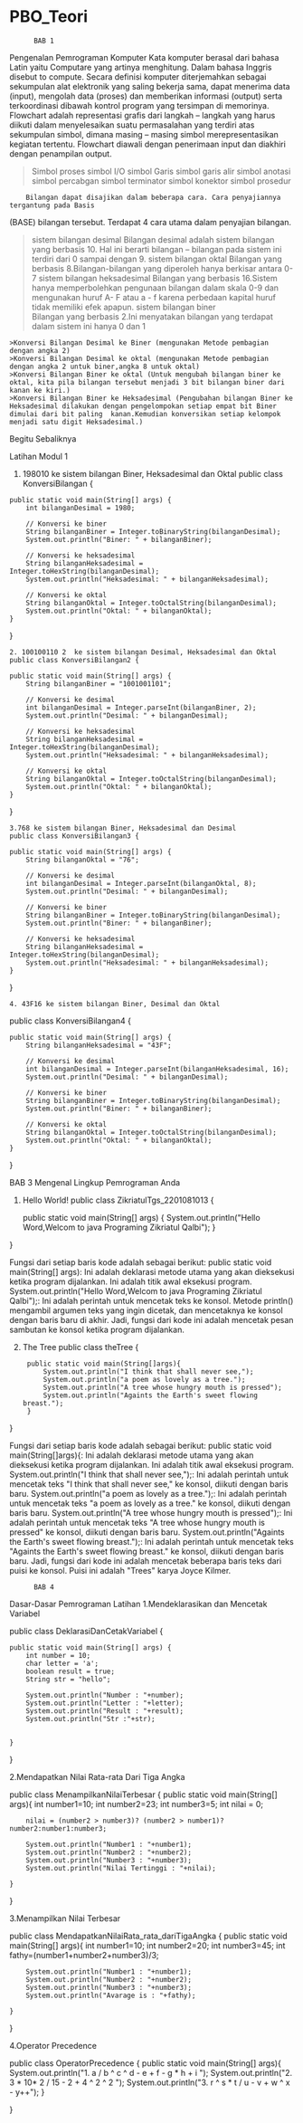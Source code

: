 # PBO_Teori
          BAB 1
Pengenalan Pemrograman Komputer
    Kata komputer berasal dari bahasa Latin yaitu Computare yang artinya menghitung.
Dalam bahasa Inggris disebut to compute. Secara definisi komputer diterjemahkan
sebagai sekumpulan alat elektronik yang saling bekerja sama, dapat menerima data
(input), mengolah data (proses) dan memberikan informasi (output) serta terkoordinasi
dibawah kontrol program yang tersimpan di memorinya.
    Flowchart adalah representasi grafis dari langkah – langkah yang harus diikuti dalam
menyelesaikan suatu permasalahan yang terdiri atas sekumpulan simbol, dimana
masing – masing simbol merepresentasikan kegiatan tertentu. Flowchart diawali dengan
penerimaan input dan diakhiri dengan penampilan output.
  >Simbol proses
  >simbol I/O
  >simbol Garis
  >simbol garis alir
  >simbol anotasi
  >simbol percabgan
  >simbol terminator
  >simbol konektor
  simbol prosedur
  
        Bilangan dapat disajikan dalam beberapa cara. Cara penyajiannya tergantung pada Basis
(BASE) bilangan tersebut. Terdapat 4 cara utama dalam penyajian bilangan. 
  >sistem bilangan desimal
    Bilangan desimal adalah sistem bilangan yang berbasis 10. Hal ini berarti bilangan – bilangan pada sistem ini terdiri dari 0 sampai dengan 9.
  >sistem bilangan oktal
    Bilangan yang berbasis 8.Bilangan-bilangan yang diperoleh hanya berkisar antara 0-7
  >sistem bilangan heksadesimal
    Bilangan yang berbasis 16.Sistem hanya memperbolehkan pengunaan bilangan dalam skala 0-9 dan mengunakan huruf A- F atau a - f karena perbedaan kapital huruf tidak     memiliki efek apapun.
  >sistem bilangan biner  
    Bilangan yang berbasis 2.Ini menyatakan bilangan yang terdapat dalam sistem ini hanya 0 dan 1
    
    >Konversi Bilangan Desimal ke Biner (mengunakan Metode pembagian dengan angka 2)
    >Konversi Bilangan Desimal ke oktal (mengunakan Metode pembagian dengan angka 2 untuk biner,angka 8 untuk oktal)
    >Konversi Bilangan Biner ke oktal (Untuk mengubah bilangan biner ke oktal, kita pila bilangan tersebut menjadi 3 bit bilangan biner dari kanan ke kiri.)
    >Konversi Bilangan Biner ke Heksadesimal (Pengubahan bilangan Biner ke Heksadesimal dilakukan dengan pengelompokan setiap empat bit Biner dimulai dari bit paling  kanan.Kemudian konversikan setiap kelompok menjadi satu digit Heksadesimal.)
  Begitu Sebaliknya
  
  Latihan Modul 1
  1. 198010  ke sistem bilangan Biner, Heksadesimal dan Oktal 
  public class KonversiBilangan {
            
    public static void main(String[] args) {
        int bilanganDesimal = 1980;

        // Konversi ke biner
        String bilanganBiner = Integer.toBinaryString(bilanganDesimal);
        System.out.println("Biner: " + bilanganBiner);

        // Konversi ke heksadesimal
        String bilanganHeksadesimal = Integer.toHexString(bilanganDesimal);
        System.out.println("Heksadesimal: " + bilanganHeksadesimal);

        // Konversi ke oktal
        String bilanganOktal = Integer.toOctalString(bilanganDesimal);
        System.out.println("Oktal: " + bilanganOktal);
    }
}

    2. 100100110 2  ke sistem bilangan Desimal, Heksadesimal dan Oktal
    public class KonversiBilangan2 {
    
    public static void main(String[] args) {
        String bilanganBiner = "1001001101";

        // Konversi ke desimal
        int bilanganDesimal = Integer.parseInt(bilanganBiner, 2);
        System.out.println("Desimal: " + bilanganDesimal);

        // Konversi ke heksadesimal
        String bilanganHeksadesimal = Integer.toHexString(bilanganDesimal);
        System.out.println("Heksadesimal: " + bilanganHeksadesimal);

        // Konversi ke oktal
        String bilanganOktal = Integer.toOctalString(bilanganDesimal);
        System.out.println("Oktal: " + bilanganOktal);
    }
}

    3.768 ke sistem bilangan Biner, Heksadesimal dan Desimal
    public class KonversiBilangan3 {
    
    public static void main(String[] args) {
        String bilanganOktal = "76";

        // Konversi ke desimal
        int bilanganDesimal = Integer.parseInt(bilanganOktal, 8);
        System.out.println("Desimal: " + bilanganDesimal);

        // Konversi ke biner
        String bilanganBiner = Integer.toBinaryString(bilanganDesimal);
        System.out.println("Biner: " + bilanganBiner);

        // Konversi ke heksadesimal
        String bilanganHeksadesimal = Integer.toHexString(bilanganDesimal);
        System.out.println("Heksadesimal: " + bilanganHeksadesimal);
    }
}

    4. 43F16 ke sistem bilangan Biner, Desimal dan Oktal
  public class KonversiBilangan4 {
   
    public static void main(String[] args) {
        String bilanganHeksadesimal = "43F";

        // Konversi ke desimal
        int bilanganDesimal = Integer.parseInt(bilanganHeksadesimal, 16);
        System.out.println("Desimal: " + bilanganDesimal);

        // Konversi ke biner
        String bilanganBiner = Integer.toBinaryString(bilanganDesimal);
        System.out.println("Biner: " + bilanganBiner);

        // Konversi ke oktal
        String bilanganOktal = Integer.toOctalString(bilanganDesimal);
        System.out.println("Oktal: " + bilanganOktal);
    }
}

BAB 3
Mengenal Lingkup Pemrograman Anda
1. Hello World!
public class ZikriatulTgs_2201081013 {

    public static void main(String[] args) {
        System.out.println("Hello Word,Welcom to java Programing Zikriatul Qalbi");
    }
    
}

Fungsi dari setiap baris kode adalah sebagai berikut:
public static void main(String[] args): Ini adalah deklarasi metode utama yang akan dieksekusi ketika program dijalankan. Ini adalah titik awal eksekusi program.
System.out.println("Hello Word,Welcom to java Programing Zikriatul Qalbi");: Ini adalah perintah untuk mencetak teks ke konsol. Metode println() mengambil argumen teks yang ingin dicetak, dan mencetaknya ke konsol dengan baris baru di akhir.
Jadi, fungsi dari kode ini adalah mencetak pesan sambutan ke konsol ketika program dijalankan.

2. The Tree
public class theTree {
    
        public static void main(String[]args){
            System.out.println("I think that shall never see,");
            System.out.println("a poem as lovely as a tree.");
            System.out.println("A tree whose hungry mouth is pressed");
            System.out.println("Againts the Earth's sweet flowing breast.");
        }
    
}

Fungsi dari setiap baris kode adalah sebagai berikut:
public static void main(String[]args){: Ini adalah deklarasi metode utama yang akan dieksekusi ketika program dijalankan. Ini adalah titik awal eksekusi program.
System.out.println("I think that shall never see,");: Ini adalah perintah untuk mencetak teks "I think that shall never see," ke konsol, diikuti dengan baris baru.
System.out.println("a poem as lovely as a tree.");: Ini adalah perintah untuk mencetak teks "a poem as lovely as a tree." ke konsol, diikuti dengan baris baru.
System.out.println("A tree whose hungry mouth is pressed");: Ini adalah perintah untuk mencetak teks "A tree whose hungry mouth is pressed" ke konsol, diikuti dengan baris baru.
System.out.println("Againts the Earth's sweet flowing breast.");: Ini adalah perintah untuk mencetak teks "Againts the Earth's sweet flowing breast." ke konsol, diikuti dengan baris baru.
Jadi, fungsi dari kode ini adalah mencetak beberapa baris teks dari puisi ke konsol. Puisi ini adalah "Trees" karya Joyce Kilmer.

          BAB 4
Dasar-Dasar Pemrograman
Latihan
1.Mendeklarasikan dan Mencetak Variabel

public class DeklarasiDanCetakVariabel {

    public static void main(String[] args) {
        int number = 10;
        char letter = 'a';
        boolean result = true;
        String str = "hello";
        
        System.out.println("Number : "+number);
        System.out.println("Letter : "+letter);
        System.out.println("Result : "+result);
        System.out.println("Str :"+str);
        
        
    }
    
}

2.Mendapatkan Nilai Rata-rata Dari Tiga Angka

public class MenampilkanNilaiTerbesar {
    public static void main(String[] args){
        int number1=10;
        int number2=23;
        int number3=5;
        int nilai = 0;
        
        nilai = (number2 > number3)? (number2 > number1)? number2:number1:number3;
        
        System.out.println("Number1 : "+number1);
        System.out.println("Number2 : "+number2);
        System.out.println("Number3 : "+number3);
        System.out.println("Nilai Tertinggi : "+nilai);
        
    }
    
}

3.Menampilkan Nilai Terbesar

public class MendapatkanNilaiRata_rata_dariTigaAngka {
    public static void main(String[] args){
        int number1=10;
        int number2=20;
        int number3=45;
        int fathy=(number1+number2+number3)/3;
        
        System.out.println("Number1 : "+number1);
        System.out.println("Number2 : "+number2);
        System.out.println("Number3 : "+number3);
        System.out.println("Avarage is : "+fathy);
                
    }
    
}

4.Operator Precedence

public class OperatorPrecedence {
    public static void main(String[] args){
        System.out.println("1. a / b ^ c ^ d - e + f - g * h + i ");
        System.out.println("2. 3 * 10* 2 / 15 - 2 + 4 ^ 2 ^ 2 ");
        System.out.println("3. r ^ s * t / u - v + w ^ x - y++");
    }
    
}
